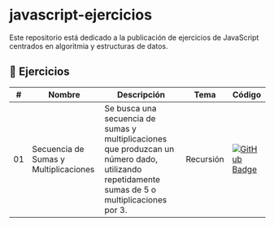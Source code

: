 # javascript-ejercicios

Este repositorio está dedicado a la publicación de ejercicios de JavaScript centrados en algoritmia y estructuras de datos.

## :penguin: Ejercicios

| #   | Nombre                                | Descripción                                                                                                                                    | Tema      | Código                                                                                                                                                                                                                                                                    |
| --- | ------------------------------------- | ---------------------------------------------------------------------------------------------------------------------------------------------- | --------- | ------------------------------------------------------------------------------------------------------------------------------------------------------------------------------------------------------------------------------------------------------------------------- |
| 01  | Secuencia de Sumas y Multiplicaciones | Se busca una secuencia de sumas y multiplicaciones que produzcan un número dado, utilizando repetidamente sumas de 5 o multiplicaciones por 3. | Recursión | [![GitHub Badge](https://img.shields.io/badge/Código-181717?logo=github&logoColor=fff&style=flat-square)](https://github.com/devfranciscog/javascript-ejercicios/tree/main/01-secuencia-de-sumas-y-multiplicaciones) |
